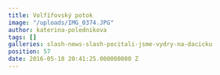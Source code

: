 ```yaml
---
title: Volfířovský potok
image: "/uploads/IMG_0374.JPG"
author: katerina-polednikova
tags: []
galleries: slash-news-slash-pocitali-jsme-vydry-na-dacicku
position: 57
date: 2016-05-18 20:41:25.000000000 Z
---
```

